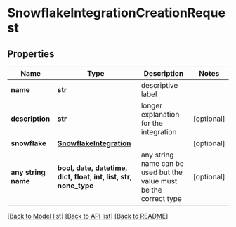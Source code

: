 # SnowflakeIntegrationCreationRequest


## Properties
Name | Type | Description | Notes
------------ | ------------- | ------------- | -------------
**name** | **str** | descriptive label | 
**description** | **str** | longer explanation for the integration | [optional] 
**snowflake** | [**SnowflakeIntegration**](SnowflakeIntegration.md) |  | [optional] 
**any string name** | **bool, date, datetime, dict, float, int, list, str, none_type** | any string name can be used but the value must be the correct type | [optional]

[[Back to Model list]](../README.md#documentation-for-models) [[Back to API list]](../README.md#documentation-for-api-endpoints) [[Back to README]](../README.md)


